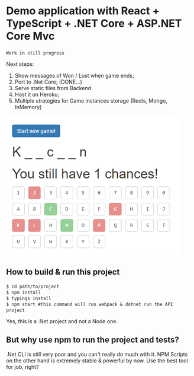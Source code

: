 # Demo application with React + TypeScript + .NET Core + ASP.NET Core Mvc

`Work in still progress`

Next steps:
1) Show messages of Won / Lost when game ends;
2) Port to .Net Core; (DONE...)
3) Serve static files from Backend
3) Host it on Heroku;
4) Multiple strategies for Game instances storage (Redis, Mongo, InMemory)

![](example.png)

## How to build & run this project

```
$ cd path/to/project
$ npm install
$ typings install
$ npm start #this command will run webpack & dotnet run the API project
```

Yes, this is a .Net project and not a Node one.

## But why use npm to run the project and tests?

.Net CLI is still very poor and you can't really do much with it.
NPM Scripts on the other hand is extremely stable & powerful by now.
Use the best tool for job, right?